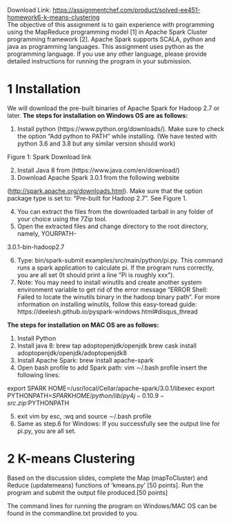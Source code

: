 Download Link: https://assignmentchef.com/product/solved-ee451-homework6-k-means-clustering
<br>
The objective of this assignment is to gain experience with programming using the MapReduce programming model [1] in Apache Spark Cluster programming framework [2]. Apache Spark supports SCALA, python and java as programming languages. This assignment uses python as the programming language. If you use any other language, please provide detailed instructions for running the program in your submission.

<h1>1             Installation</h1>

We will download the pre-built binaries of Apache Spark for Hadoop 2.7 or later. <strong>The steps for installation on Windows OS are as follows:</strong>

<ol>

 <li>Install python (https://www.python.org/downloads/). Make sure to check the option “Add python to PATH” while installing. (We have tested with python 3.6 and 3.8 but any similar version should work)</li>

</ol>

Figure 1: Spark Download link

<ol start="2">

 <li>Install Java 8 from (https://www.java.com/en/download/)</li>

 <li>Download Apache Spark 3.0.1 from the following website</li>

</ol>

(http://spark.apache.org/downloads.html). Make sure that the option package type is set to: “Pre-built for Hadoop 2.7”. See Figure 1.

<ol start="4">

 <li>You can extract the files from the downloaded tarball in any folder of your choice using the 7Zip tool.</li>

 <li>Open the extracted files and change directory to the root directory, namely, YOURPATH-</li>

</ol>

3.0.1-bin-hadoop2.7

<ol start="6">

 <li>Type: bin/spark-submit examples/src/main/python/pi.py. This command runs a spark application to calculate pi. If the program runs correctly, you are all set (It should print a line ”Pi is roughly xxx”).</li>

 <li>Note: You may need to install winutils and create another system environment variable to get rid of the error message ”ERROR Shell: Failed to locate the winutils binary in the hadoop binary path”. For more information on installing winutils, follow this easy-toread guide: https://deelesh.github.io/pyspark-windows.html#disqus_thread</li>

</ol>

<strong>The steps for installation on MAC OS are as follows:</strong>

<ol>

 <li>Install Python</li>

 <li>Install java 8: brew tap adoptopenjdk/openjdk brew cask install adoptopenjdk/openjdk/adoptopenjdk8</li>

 <li>Install Apache Spark: brew install apache-spark</li>

 <li>Open bash profile to add Spark path: vim ∼/.bash profile insert the following lines:</li>

</ol>

export SPARK HOME=/usr/local/Cellar/apache-spark/3.0.1/libexec export PYTHONPATH=$SPARK HOME/python/lib/py4j-0.10.9-src.zip:$PYTHONPATH

<ol start="5">

 <li>exit vim by esc, :wq and source ∼/.bash profile</li>

 <li>Same as step.6 for Windows: If you successfully see the output line for pi.py, you are all set.</li>

</ol>

<h1>2             K-means Clustering</h1>

Based on the discussion slides, complete the Map (mapToCluster) and Reduce (updatemeans) functions of ‘kmeans.py’ [50 points]. Run the program and submit the output file produced.[50 points]

The command lines for running the program on Windows/MAC OS can be found in the commandline.txt provided to you.